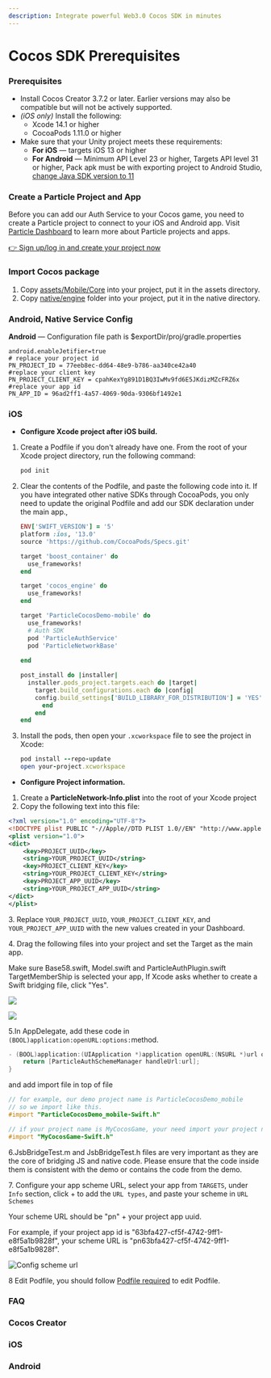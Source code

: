 ```yaml
---
description: Integrate powerful Web3.0 Cocos SDK in minutes
---
```


# Cocos SDK Prerequisites

### Prerequisites <a href="#prerequisites" id="prerequisites"></a>

* Install Cocos Creator 3.7.2 or later. Earlier versions may also be compatible but will not be actively supported.&#x20;
* _(iOS only)_ Install the following:
  * Xcode 14.1 or higher
  * CocoaPods 1.11.0 or higher
* Make sure that your Unity project meets these requirements:
  * **For iOS** — targets iOS 13 or higher
  * **For Android** — Minimum API Level 23 or higher, Targets API level 31 or higher, Pack apk must be with exporting project to Android Studio, [change Java SDK version to 11](https://stackoverflow.com/questions/66449161/how-to-upgrade-an-android-project-to-java-11)

### Create a Particle Project and App

Before you can add our Auth Service to your Cocos game, you need to create a Particle project to connect to your iOS and Android app. Visit [Particle Dashboard](../../dashboard/) to learn more about Particle projects and apps.

[👉 Sign up/log in and create your project now](https://dashboard.particle.network/#/login)



### Import Cocos package

1. Copy [assets/Mobile/Core](https://github.com/Particle-Network/particle-cocos/tree/mobile/assets/Mobile/Core) into your project, put it in the assets directory.
2. Copy [native/engine](https://github.com/Particle-Network/particle-cocos/tree/mobile/native/engine) folder into your project, put it in the native directory.

### Android, Native Service Config <a href="#add-sdks" id="add-sdks"></a>

**Android** — Configuration file path is  $exportDir/proj/gradle.properties

```properties
android.enableJetifier=true
# replace your project id
PN_PROJECT_ID = 77eeb8ec-dd64-48e9-b786-aa340ce42a40  
#replace your client key
PN_PROJECT_CLIENT_KEY = cpahKexYg891D1BQ3IwMv9fd6E5JKdizMZcFRZ6x 
#replace your app id
PN_APP_ID = 96ad2ff1-4a57-4069-90da-9306bf1492e1 
```

### **iOS**

* **Configure Xcode project after iOS build.**

1.  Create a Podfile if you don't already have one. From the root of your Xcode project directory, run the following command:

    ```ruby
    pod init
    ```
2.  Clear the contents of the Podfile, and paste the following code into it. If you have integrated other native SDKs through CocoaPods, you only need to update the original Podfile and add our SDK declaration under the main app.,&#x20;

    ```ruby
    ENV['SWIFT_VERSION'] = '5'
    platform :ios, '13.0'
    source 'https://github.com/CocoaPods/Specs.git'

    target 'boost_container' do
      use_frameworks!
    end

    target 'cocos_engine' do
      use_frameworks!
    end

    target 'ParticleCocosDemo-mobile' do
      use_frameworks!
      # Auth SDK
      pod 'ParticleAuthService'
      pod 'ParticleNetworkBase'
      
    end

    post_install do |installer|
      installer.pods_project.targets.each do |target|
        target.build_configurations.each do |config|
        config.build_settings['BUILD_LIBRARY_FOR_DISTRIBUTION'] = 'YES'
          end
        end
    end

    ```
3.  &#x20;Install the pods, then open your `.xcworkspace` file to see the project in Xcode:

    ```ruby
    pod install --repo-update
    open your-project.xcworkspace
    ```

* **Configure Project information.**

1. Create a **ParticleNetwork-Info.plist** into the root of your Xcode project
2. Copy the following text into this file:

```xml
<?xml version="1.0" encoding="UTF-8"?>
<!DOCTYPE plist PUBLIC "-//Apple//DTD PLIST 1.0//EN" "http://www.apple.com/DTDs/PropertyList-1.0.dtd">
<plist version="1.0">
<dict>
	<key>PROJECT_UUID</key>
	<string>YOUR_PROJECT_UUID</string>
	<key>PROJECT_CLIENT_KEY</key>
	<string>YOUR_PROJECT_CLIENT_KEY</string>
	<key>PROJECT_APP_UUID</key>
	<string>YOUR_PROJECT_APP_UUID</string>
</dict>
</plist>

```

3\.  Replace `YOUR_PROJECT_UUID`, `YOUR_PROJECT_CLIENT_KEY`, and `YOUR_PROJECT_APP_UUID` with the new values created in your Dashboard.

4\.  Drag the following files into your project and set the Target as the main app.

Make sure Base58.swift, Model.swift and ParticleAuthPlugin.swift TargetMemberShip is selected your app, If Xcode asks whether to create a Swift bridging file, click "Yes".

![](<../../../.gitbook/assets/image (11).png>)

![](<../../../.gitbook/assets/image (10).png>)

5.In AppDelegate, add these code in `(BOOL)application:openURL:options:`method.

```objectivec
- (BOOL)application:(UIApplication *)application openURL:(NSURL *)url options:(NSDictionary<UIApplicationOpenURLOptionsKey,id> *)options {
    return [ParticleAuthSchemeManager handleUrl:url];
}
```

and add import file in top of file&#x20;

```objectivec
// for example, our demo project name is ParticleCocosDemo_mobile
// so we import like this.
#import "ParticleCocosDemo_mobile-Swift.h"

// if your project name is MyCocosGame, your need import your project name like this
#import "MyCocosGame-Swift.h"
```

6.JsbBridgeTest.m and JsbBridgeTest.h files are very important as they are the core of bridging JS and native code. Please ensure that the code inside them is consistent with the demo or contains the code from the demo.

7\. Configure your app scheme URL, select your app from `TARGETS`,  under `Info` section, click + to add the `URL types`, and paste your scheme in `URL Schemes`

Your scheme URL should be "pn" + your project app uuid.

For example, if your project app id is "63bfa427-cf5f-4742-9ff1-e8f5a1b9828f", your scheme URL is "pn63bfa427-cf5f-4742-9ff1-e8f5a1b9828f".

![Config scheme url](<../../../.gitbook/assets/image (1) (2) (1).png>)

8 Edit Podfile, you should follow [Podfile required](../../../developers/auth-service/sdks/ios.md#edit-podfile) to edit Podfile.



### FAQ

### Cocos Creator

### iOS

### Android

